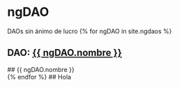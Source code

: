 # ngDAO
DAOs sin ánimo de lucro
{% for ngDAO in site.ngdaos %}
  <div class="ngdao">
    <h2>DAO: <a href="{{ ngDAO.web }}">{{ ngDAO.nombre }}</a></h2>
    ## {{ ngDAO.nombre }}
  </div>
{% endfor %}
## Hola
